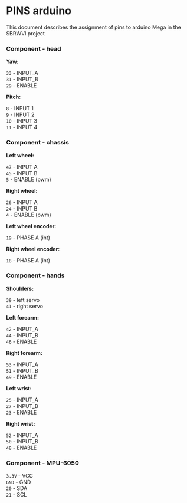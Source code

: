# PINS arduino

This document describes the assignment of pins to arduino Mega in the SBRWVI project

### Component - head

**Yaw:**

`33` - INPUT_A</br>
`31` - INPUT_B</br>
`29` - ENABLE</br>

**Pitch:**

`8` - INPUT 1</br>
`9` - INPUT 2</br>
`10` - INPUT 3</br>
`11` - INPUT 4</br>

### Component - chassis

**Left wheel:**

`47` - INPUT A</br>
`45` - INPUT B</br>
`5` - ENABLE (pwm)</br>

**Right wheel:**

`26` - INPUT A</br>
`24` - INPUT B</br>
`4` - ENABLE (pwm)</br>

**Left wheel encoder:**

`19` - PHASE A (int)</br>

**Right wheel encoder:**

`18` - PHASE A (int)</br>

### Component - hands

**Shoulders:**

`39` - left servo</br>
`41` - right servo</br>

**Left forearm:**

`42` - INPUT_A</br>
`44` - INPUT_B</br>
`46` - ENABLE</br>

**Right forearm:**

`53` - INPUT_A</br>
`51` - INPUT_B</br>
`49` - ENABLE</br>

**Left wrist:**

`25` - INPUT_A</br>
`27` - INPUT_B</br>
`23` - ENABLE</br>

**Right wrist:**

`52` - INPUT_A</br>
`50` - INPUT_B</br>
`48` - ENABLE</br>

### Component - MPU-6050

`3.3V` - VCC</br>
`GND` - GND</br>
`20` - SDA</br>
`21` - SCL</br>
